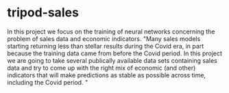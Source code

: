 # tripod-sales
In this project we focus on the training of neural networks concerning the problem of sales data and economic indicators. 
"Many sales models starting returning less than stellar results during the Covid era, in part because the training data came from before the Covid period. In this project we are going to take several publically available data sets containing sales data and try to come up with the right mix of economic (and other) indicators that will make predictions as stable as possible across time, including the Covid period. "
